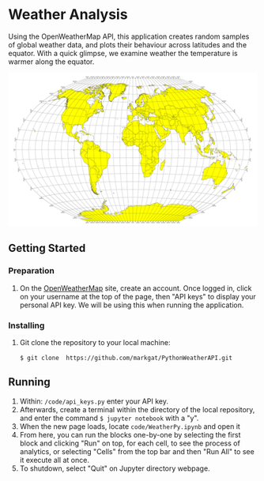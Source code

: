 # Weather Analysis
Using the OpenWeatherMap API, this application creates random samples of global weather data, and plots their behaviour across latitudes and the equator. With a quick glimpse, we examine weather the temperature is warmer along the equator.

![Equator](Images/equatorsign.png)

## Getting Started
### Preparation
1) On the [OpenWeatherMap](https://openweathermap.org/) site, create an account. Once logged in, click on your username at the top of the page, then "API keys" to display your personal API key. We will be using this when running the application.
### Installing
1) Git clone the repository to your local machine:
    ````
    $ git clone  https://github.com/markgat/PythonWeatherAPI.git
    ````
## Running
1) Within: ````/code/api_keys.py```` enter your API key.
2) Afterwards, create a terminal within the directory of the local repository, and enter the command ````$ jupyter notebook```` with a "y".
3) When the new page loads, locate ````code/WeatherPy.ipynb```` and open it
4) From here, you can run the blocks one-by-one by selecting the first block and clicking "Run" on top, for each cell, to see the process of analytics, or selecting "Cells" from the top bar and then "Run All" to see it execute all at once.
5) To shutdown, select "Quit" on Jupyter directory webpage.